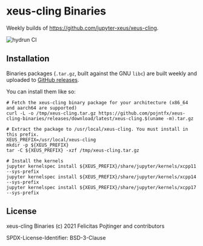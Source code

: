 # xeus-cling Binaries

Weekly builds of https://github.com/jupyter-xeus/xeus-cling.

![hydrun CI](https://github.com/pojntfx/xeus-cling-binaries/workflows/hydrun%20CI/badge.svg)

## Installation

Binaries packages (`.tar.gz`, built against the GNU `libc`) are built weekly and uploaded to [GitHub releases](https://github.com/pojntfx/xeus-cling-binaries/releases).

You can install them like so:

```shell
# Fetch the xeus-cling binary package for your architecture (x86_64 and aarch64 are supported)
curl -L -o /tmp/xeus-cling.tar.gz https://github.com/pojntfx/xeus-cling-binaries/releases/download/latest/xeus-cling.$(uname -m).tar.gz

# Extract the package to /usr/local/xeus-cling. You must install in this prefix.
XEUS_PREFIX=/usr/local/xeus-cling
mkdir -p ${XEUS_PREFIX}
tar -C ${XEUS_PREFIX} -xzf /tmp/xeus-cling.tar.gz

# Install the kernels
jupyter kernelspec install ${XEUS_PREFIX}/share/jupyter/kernels/xcpp11 --sys-prefix
jupyter kernelspec install ${XEUS_PREFIX}/share/jupyter/kernels/xcpp14 --sys-prefix
jupyter kernelspec install ${XEUS_PREFIX}/share/jupyter/kernels/xcpp17 --sys-prefix
```

## License

xeus-cling Binaries (c) 2021 Felicitas Pojtinger and contributors

SPDX-License-Identifier: BSD-3-Clause
